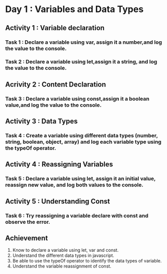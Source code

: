 # Day 1 : Variables and Data Types 

## Activity 1 : Variable declaration
### Task 1 : Declare a variable using var, assign it a number,and log the value to the console.
### Task 2 : Declare a variable using let,assign it a string, and log the value to the console.

## Acrivity 2 : Content Declaration
### Task 3 : Declare a variable using const,assign it a boolean value,and log the value to the console.

## Activity 3 : Data Types
### Task 4 : Create a variable using different data types (number, string, boolean, object, array) and log each variable type using the typeOf operator.

## Activity 4 : Reassigning Variables
### Task 5 : Declare a variable using let, assign it an initial value, reassign new value, and log both values to the console.

## Activity 5 : Understanding Const
### Task 6 : Try reassigning a variable declare with const and observe the error.


## Achievement 
1. Know to declare a variable using let, var and const.
2. Understand the different data types in javascript.
3. Be able to use the typeOf operator to identify the data types of variable.
4. Understand the variable reassignment of const.